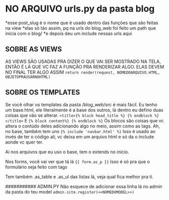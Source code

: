 # NO ARQUIVO urls.py da pasta blog
*esse post_slug é o nome que é usado dentro das funções que são feitas na view
*elas só tão assim, pq na urls do blog_web foi feito um path que inicia com o blog/
*e depois deu um include nessas urls aqui

## SOBRE AS VIEWS
AS VIEWS SÃO USADAS PRA DIZER O QUE VAI SER MOSTRADO NA TELA, ENTÃO É LÁ QUE VC FAZ A FUNÇÃO PRA RENDERIZAR
ALGO. ELAS DEVEM NO FINAL TER ALGO ASSIM 
```return render(request, NOMEDOARQUIVO.HTML, OBJETOPRAUSARNOHTML)```

## SOBRE OS TEMPLATES
Se você olhar os templates da pasta /blog_web/src é mais fácil.
Eu tenho um base.html, ele literalmente é a base dos outros, lá dentro eu defino duas coisas que vão se alterar.
```<title>{% block head_title %} {% endblock %} </title>``` 
E ```{% block content%} {% endblock %}```
Os blocos são coisas que vc altera o contúdo deles adicionando algo no meio, assim como as tags.
Ah, no base, também tem uns ```{% include 'navbar.html' %}```
Isso é usado ao invés de ter o código ali, vc deixa em um arquivo html e só da o include aonde vc quer ter.

Aí nos arquivos que eu uso o base, tem o extends no início.

Nos forms, você vai ver que tá lá ```{{ form.as_p }}```
Isso é só pra que o formulário seja feito com tags <p>
Tem também .as_table e .as_ul das listas lá, veja qual fica melhor pra ti.

########### ADMIN.PY
Não esquece de adicionar essa linha lá no admin da pasta do teu model
```admin.site.register(<<NOMEDOMODEL>>)```